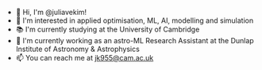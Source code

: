 - 👋 Hi, I'm @juliavekim! 
- 👀 I'm interested in applied optimisation, ML, AI, modelling and simulation
- 📚 I'm currently studying at the University of Cambridge
- 🌱 I'm currently working as an astro-ML Research Assistant at the Dunlap Institute of Astronomy & Astrophysics
- 📫 You can reach me at jk955@cam.ac.uk
